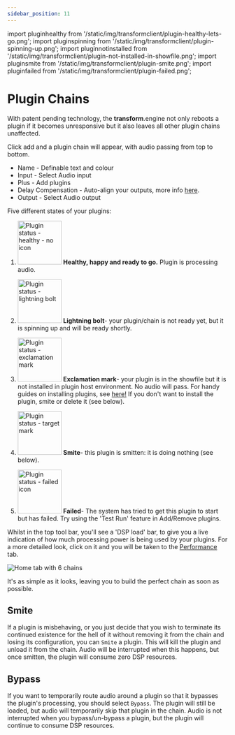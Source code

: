 ```yaml
---
sidebar_position: 11
---
```


import pluginhealthy from '/static/img/transformclient/plugin-healthy-lets-go.png';
import pluginspinning from '/static/img/transformclient/plugin-spinning-up.png';
import pluginnotinstalled from '/static/img/transformclient/plugin-not-installed-in-showfile.png';
import pluginsmite from '/static/img/transformclient/plugin-smite.png';
import pluginfailed from '/static/img/transformclient/plugin-failed.png';

# Plugin Chains

With patent pending technology, the **transform**.engine not only reboots a plugin if it becomes unresponsive but it also leaves all other plugin chains unaffected.

Click add and a plugin chain will appear, with audio passing from top to bottom.

- Name - Definable text and colour
- Input - Select Audio input
- Plus - Add plugins
- Delay Compensation - Auto-align your outputs, more info [here](delay-compensation.md).
- Output - Select Audio output

Five different states of your plugins:

1. <img src={pluginhealthy} alt="Plugin status - healthy - no icon" width="100" /> **Healthy, happy and ready to go.** Plugin is processing audio.

2. <img src={pluginspinning} alt="Plugin status - lightning bolt" width="100" /> **Lightning bolt**- your plugin/chain is not ready yet, but it is spinning up and will be ready shortly.

3. <img src={pluginnotinstalled} alt="Plugin status - exclamation mark" width="100" /> **Exclamation
   mark**- your plugin is in the showfile but it is not installed in plugin host environment. No
   audio will pass. For handy guides on installing plugins, see
   [here!](../library/plugins/plugins.md) If you don't want to install the plugin, smite or delete
   it (see below).

4. <img src={pluginsmite} alt="Plugin status - target mark" width="100" /> **Smite**- this plugin is smitten: it is doing nothing (see below).

5. <img src={pluginfailed} alt="Plugin status - failed icon" width="100" /> **Failed**- The system has tried to get this plugin to start but has failed. Try using the 'Test Run' feature in Add/Remove plugins.

Whilst in the top tool bar, you'll see a 'DSP load' bar, to give you a live indication of how much processing power is being used by your plugins. For a more detailed look, click on it and you will be taken to the [Performance](../system/performance.md) tab.

![Home tab with 6 chains](/img/transformclient/home-chains.png)

It's as simple as it looks, leaving you to build the perfect chain as soon as possible.

## Smite

If a plugin is misbehaving, or you just decide that you wish to terminate its continued existence
for the hell of it without removing it from the chain and losing its configuration, you can `Smite`
a plugin. This will kill the plugin and unload it from the chain. Audio will be interrupted when
this happens, but once smitten, the plugin will consume zero DSP resources.

## Bypass

If you want to temporarily route audio around a plugin so that it bypasses the plugin's processing,
you should select `Bypass`. The plugin will still be loaded, but audio will temporarily skip that
plugin in the chain. Audio is not interrupted when you bypass/un-bypass a plugin, but the plugin will
continue to consume DSP resources.

